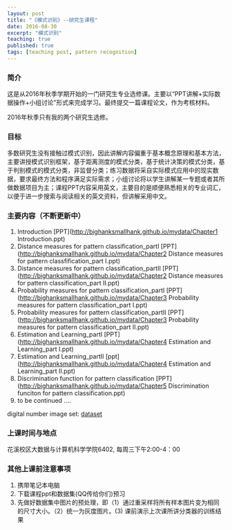 ```yaml
---
layout: post
title: "《模式识别》--研究生课程"
date: 2016-08-30
excerpt: "模式识别"
teaching: true
published: true
tags: [teaching post, pattern recognition]
---
```



### 简介 ###

这是从2016年秋季学期开始的一门研究生专业选修课。主要以“PPT讲解+实际数据操作+小组讨论”形式来完成学习。最终提交一篇课程论文，作为考核材料。

2016年秋季只有我的两个研究生选修。

### 目标 ###

多数研究生没有接触过模式识别，因此讲解内容偏重于基本概念原理和基本方法，主要讲授模式识别框架，基于距离测度的模式分类，基于统计决策的模式分类，基于判别模式的模式分类，非监督分类；练习数据将采自实际模式应用中的现实数据，要求最终方法和程序满足实际需求；小组讨论将以学生讲解某一专题或者其所做数据项目为主；课程PPT内容采用英文，主要目的是顺便熟悉相关的专业词汇，以便于进一步搜索与阅读相关的英文资料，但讲解采用中文。

### 主要内容（不断更新中） ### 
1. Introduction       [PPT](http://bighanksmallhank.github.io/mydata/Chapter1 Introduction.ppt)
2. Distance measures for pattern classification_partI   [PPT](http://bighanksmallhank.github.io/mydata/Chapter2 Distance measures for pattern classfification_part I.ppt)
3. Distance measures for pattern classification_partII  [PPT](http://bighanksmallhank.github.io/mydata/Chapter2 Distance measures for pattern classification_part II.ppt)
4. Probability measures for pattern classification_partI  [PPT](http://bighanksmallhank.github.io/mydata/Chapter3 Probability measures for pattern classification_part I.ppt)
5. Probability measures for pattern classification_partII  [PPT](http://bighanksmallhank.github.io/mydata/Chapter3 Probability measures for pattern classification_part II.ppt)
6. Estimation and Learning_partI   [PPT](http://bighanksmallhank.github.io/mydata/Chapter4 Estimation and Learning_part I.ppt)
7. Estimation and Learning_partII  [ppt](http://bighanksmallhank.github.io/mydata/Chapter4 Estimation and Learning_part II.ppt)
8. Discrimination function for pattern classification   [PPT](http://bighanksmallhank.github.io/mydata/Chapter5 Discrimination funciton for pattern classification.ppt)
9. to be continued ....


digital number image set:   [dataset](http://bighanksmallhank.github.io/mydata/digital_image_set.zip)

### 上课时间与地点 ###
花溪校区大数据与计算机科学学院6402, 每周三下午2:00-4：00

### 其他上课前注意事项 ###
1. 携带笔记本电脑
2. 下载课程ppt和数据集(QQ传给你们)预习
3. 先做好数据集中图片的预处理，即（1）通过重采样将所有样本图片变为相同的尺寸大小。（2）统一为灰度图片。(3) 课前演示上次课所讲分类器的训练结果